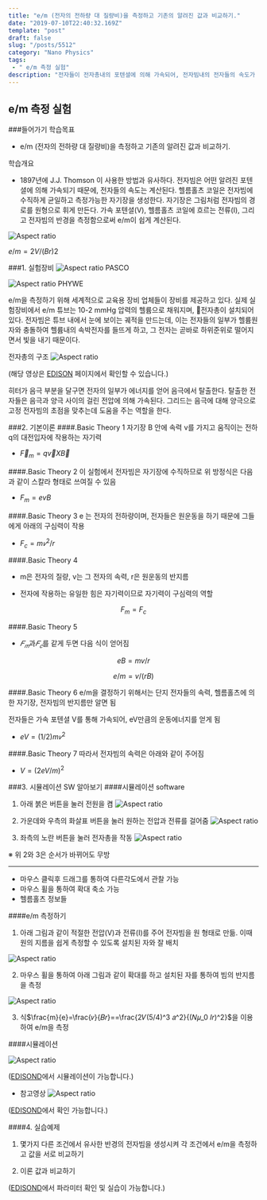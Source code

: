 ```yaml
---
title: "e/m (전자의 전하량 대 질량비)을 측정하고 기존의 알려진 값과 비교하기."
date: "2019-07-10T22:40:32.169Z"
template: "post"
draft: false
slug: "/posts/5512"
category: "Nano Physics"
tags: 
 - " e/m 측정 실험"
description: "전자들이 전자총내의 포텐셜에 의해 가속되어, 전자빔내의 전자들의 속도가 결정된다. 헬름홀츠 코일은 전자빔에 수직하게 균일하고 측정가능한 자기장을 생성한다. 이 자기장은 전자빔의 경로를 원형으로 휘게 만든다. 가속 포텐셜(V), 헬름홀츠 코일에 흐르는 전류(I), 그리고 전자빔의 반경을 측정함으로써 e/m이 쉽게 계산된다."
---
```

## e/m 측정 실험
###들어가기
학습목표
- e/m (전자의 전하량 대 질량비)을 측정하고 기존의 알려진 값과 비교하기.

학습개요
- 1897년에 J.J. Thomson 이 사용한 방법과 유사하다. 전자빔은 어떤 알려진 포텐셜에 의해 가속되기 때문에, 전자들의 속도는 계산된다. 헬름홀츠 코일은 전자빔에 수직하게 균일하고 측정가능한 자기장을 생성한다. 자기장은 그림처럼 전자빔의 경로를 원형으로 휘게 만든다. 가속 포텐셜(V), 헬름홀츠 코일에 흐르는 전류(I), 그리고 전자빔의 반경을 측정함으로써 e/m이 쉽게 계산된다.

![Aspect ratio](/media/POST/5512/0.jpg)

$e/m = 2V/(Br)2$

###1. 실험장비
![Aspect ratio](/media/POST/5512/1.jpg)
PASCO

![Aspect ratio](/media/POST/5512/2.jpg)
PHYWE

e/m을 측정하기 위해 세계적으로 교육용 장비 업체들이 장비를 제공하고 있다. 실제 실험장비에서 e/m 튜브는 10-2 mmHg 압력의 헬륨으로 채워지며, 전자총이 설치되어 있다. 전자빔은 튜브 내에서 눈에 보이는 궤적을 만드는데, 이는 전자들의 일부가 헬륨원자와 충돌하여 헬륨내의 속박전자를 들뜨게 하고, 그 전자는 곧바로 하위준위로 떨어지면서 빛을 내기 때문이다.

전자총의 구조
![Aspect ratio](/media/POST/5512/3.jpg)

(해당 영상은 [EDISON](https://www.edison.re.kr/edison-content?p_p_id=edisoncontent_WAR_edisoncontent2016portlet&p_p_lifecycle=0&p_p_state=maximized&p_p_mode=view&p_p_col_id=column-1&p_p_col_count=1&_edisoncontent_WAR_edisoncontent2016portlet_myaction=generalModifyView&_edisoncontent_WAR_edisoncontent2016portlet_contentDiv=2001004&_edisoncontent_WAR_edisoncontent2016portlet_contentSeq=5512) 페이지에서 확인할 수 있습니다.)

히터가 음극 부분을 달구면 전자의 일부가 에너지를 얻어 음극에서 탈출한다. 탈출한 전자들은 음극과 양극 사이의 걸린 전압에 의해 가속된다. 그리드는 음극에 대해 양극으로 고정  전자빔의 초점을 맞추는데 도움을 주는 역할을 한다. 

###2. 기본이론
####.Basic Theory 1
자기장 B 안에 속력 v를 가지고 움직이는 전하 q의 대전입자에 작용하는 자기력

- $\vec{F}_m = q\vec{v} X \vec{B}$

####.Basic Theory 2
이 실험에서 전자빔은 자기장에 수직하므로 위 방정식은 다음과 같이 스칼라 형태로 쓰여질 수 있음

- ${F}_m = ev{B}$

####.Basic Theory 3
e 는 전자의 전하량이며, 전자들은 원운동을 하기 때문에 그들에게 아래의 구심력이 작용

- ${F}_c = m𝑣^2/r$

####.Basic Theory 4
- m은 전자의 질량, v는 그 전자의 속력, r은 원운동의 반지름

- 전자에 작용하는 유일한 힘은 자기력이므로 자기력이 구심력의 역할

$$
{F}_m = {F}_c
$$

####.Basic Theory 5
- $𝐹_𝑚$과$𝐹_𝑐$를 같게 두면 다음 식이 얻어짐

$$
e{B} = mv/r
$$

$$
e/m = v/(r{B})
$$

####.Basic Theory 6
e/m을 결정하기 위해서는 단지 전자들의 속력, 헬름홀츠에 의한 자기장, 전자빔의 반지름만 알면 됨

전자들은 가속 포텐셜 V를 통해 가속되어, eV만큼의 운동에너지를 얻게 됨

- $e{V} = (1/2)m𝑣^2$

####.Basic Theory 7
따라서 전자빔의 속력은 아래와 같이 주어짐

- ${V} = (2e{V}/m)^2$

###3. 시뮬레이션 SW 알아보기
####시뮬레이션 software
1. 아래 붉은 버튼을 눌러 전원을 켬
![Aspect ratio](/media/POST/5512/4-1.jpg)



2. 가운데와 우측의 화살표 버튼을 눌러 원하는 전압과 전류를 걸어줌 
![Aspect ratio](/media/POST/5512/4-2.jpg)



3. 좌측의 노란 버튼을 눌러 전자총을 작동 
![Aspect ratio](/media/POST/5512/4-3.jpg)


※ 위 2와 3은 순서가 바뀌어도 무방

------------------------------------------------------------------------------------------
- 마우스 클릭후 드래그를 통하여 다른각도에서 관찰 가능
- 마우스 휠을 통하여 확대 축소 가능
- 헬름홀츠 정보들


####e/m 측정하기
1. 아래 그림과 같이 적절한 전압(V)과 전류(I)를 주어 전자빔을 원 형태로 만듦. 이때 원의 지름을 쉽게 측정할 수 있도록 설치된 자와 잘 배치

![Aspect ratio](/media/POST/5512/5.jpg)

2. 마우스 휠을 통하여 아래 그림과 같이 확대를 하고 설치된 자를 통하여 빔의 반지름을 측정

![Aspect ratio](/media/POST/5512/5-1.jpg)

3. 식$\frac{m}{e}=\frac{𝑣}{𝐵𝑟}==\frac{2𝑉(5/4)^3 𝑎^2}{(𝑁𝜇_0 𝐼𝑟)^2}$을 이용하여 e/m을 측정


####시뮬레이션

![Aspect ratio](/media/POST/5512/6.jpg)

([EDISOND](https://www.edison.re.kr/edison-content?p_p_id=edisoncontent_WAR_edisoncontent2016portlet&p_p_lifecycle=0&p_p_state=maximized&p_p_mode=view&p_p_col_id=column-1&p_p_col_count=1&_edisoncontent_WAR_edisoncontent2016portlet_myaction=generalModifyView&_edisoncontent_WAR_edisoncontent2016portlet_contentDiv=2001004&_edisoncontent_WAR_edisoncontent2016portlet_contentSeq=5512)에서 시뮬레이션이 가능합니다.)

- 참고영상
![Aspect ratio](/media/POST/5512/7.jpg)

([EDISOND](https://www.edison.re.kr/edison-content?p_p_id=edisoncontent_WAR_edisoncontent2016portlet&p_p_lifecycle=0&p_p_state=maximized&p_p_mode=view&p_p_col_id=column-1&p_p_col_count=1&_edisoncontent_WAR_edisoncontent2016portlet_myaction=generalModifyView&_edisoncontent_WAR_edisoncontent2016portlet_contentDiv=2001004&_edisoncontent_WAR_edisoncontent2016portlet_contentSeq=5512)에서 확인 가능합니다.)



####4. 실습예제
1. 몇가지 다른 조건에서 유사한 반경의 전자빔을 생성시켜 각 조건에서 e/m을 측정하고 값을 서로 비교하기

2. 이론 값과 비교하기

([EDISOND](https://www.edison.re.kr/edison-content?p_p_id=edisoncontent_WAR_edisoncontent2016portlet&p_p_lifecycle=0&p_p_state=maximized&p_p_mode=view&p_p_col_id=column-1&p_p_col_count=1&_edisoncontent_WAR_edisoncontent2016portlet_myaction=generalModifyView&_edisoncontent_WAR_edisoncontent2016portlet_contentDiv=2001004&_edisoncontent_WAR_edisoncontent2016portlet_contentSeq=5512)에서 파라미터 확인 및 실습이 가능합니다.)


















